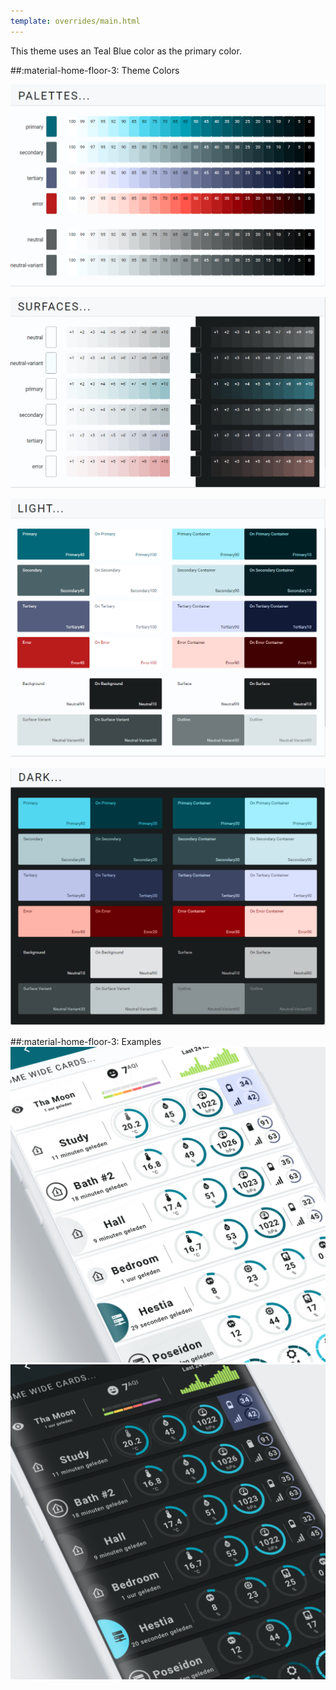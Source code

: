 ```yaml
---
template: overrides/main.html
---
```


This theme uses an Teal Blue color as the primary color.

##:material-home-floor-3: Theme Colors


[![M3 Palettes]][M3 Palettes]

[![M3 Surfaces]][M3 Surfaces]

[![M3 Light]][M3 Light]

[![M3 Dark]][M3 Dark]

  [M3 Palettes]: ../assets/screenshots/m3-theme-06-palettes.png
  [M3 Surfaces]: ../assets/screenshots/m3-theme-06-surfaces.png
  [M3 Light]: ../assets/screenshots/m3-theme-06-light.png
  [M3 Dark]: ../assets/screenshots/m3-theme-06-dark.png
  

##:material-home-floor-3: Examples
[![M3 Example Light]][M3 Example Light]
[![M3 Example Dark]][M3 Example Dark]

  [M3 Example Light]: ../assets/screenshots/m3-example-06-light.png
  [M3 Example Dark]: ../assets/screenshots/m3-example-06-dark.png

